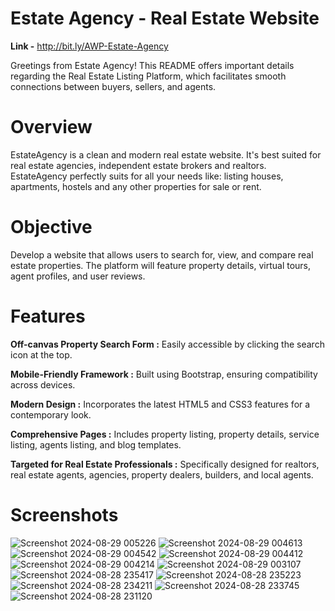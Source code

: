 
# Estate Agency - Real Estate Website
**Link -** http://bit.ly/AWP-Estate-Agency

Greetings from Estate Agency! This README offers important details regarding the Real Estate Listing Platform, which facilitates smooth connections between buyers, sellers, and agents.

# Overview

EstateAgency is a clean and modern real estate website. It's best suited for real estate agencies, independent estate brokers and realtors. EstateAgency perfectly suits for all your needs like: listing houses, apartments, hostels and any other properties for 
sale or rent.

# Objective

Develop a website that allows users to search for, view, and compare real estate 
properties. The platform will feature property details, virtual tours, agent profiles, and user 
reviews. 

# Features

**Off-canvas Property Search Form :** Easily accessible by clicking the search icon at the top.

**Mobile-Friendly Framework :** Built using Bootstrap, ensuring compatibility across devices.

**Modern Design :** Incorporates the latest HTML5 and CSS3 features for a contemporary look.

**Comprehensive Pages :** Includes property listing, property details, service listing, agents listing, and blog templates.

**Targeted for Real Estate Professionals :** Specifically designed for realtors, real estate agents, agencies, property dealers, builders, and local agents.

# Screenshots

![Screenshot 2024-08-29 005226](https://github.com/user-attachments/assets/704e826a-cdee-45b8-9c96-6e5fb8020c39)
![Screenshot 2024-08-29 004613](https://github.com/user-attachments/assets/d8c0b98c-6c3b-407e-8754-ad07993bae9a)
![Screenshot 2024-08-29 004542](https://github.com/user-attachments/assets/d1e1e8b1-b0f7-436b-817b-9d5376ea5c6f)
![Screenshot 2024-08-29 004412](https://github.com/user-attachments/assets/9b730a7a-cedb-45de-898c-30c9f2445b36)
![Screenshot 2024-08-29 004214](https://github.com/user-attachments/assets/738e0cca-4a71-4b8b-ad10-7788c5332727)
![Screenshot 2024-08-29 003107](https://github.com/user-attachments/assets/06cd1316-f4a8-4c1c-b349-198083034d4c)
![Screenshot 2024-08-28 235417](https://github.com/user-attachments/assets/a13201f4-294e-4891-8447-5900ec70d36a)
![Screenshot 2024-08-28 235223](https://github.com/user-attachments/assets/0895b1e6-119b-450c-8056-161591557fb3)
![Screenshot 2024-08-28 234211](https://github.com/user-attachments/assets/e94f65d7-8acd-4bb6-a637-acf6c6156dd7)
![Screenshot 2024-08-28 233745](https://github.com/user-attachments/assets/35a972ee-88b1-40ca-aa9f-99ea08d94712)
![Screenshot 2024-08-28 231120](https://github.com/user-attachments/assets/4d3bacee-5c9a-4bb1-86b1-50fc0208ab8f)
